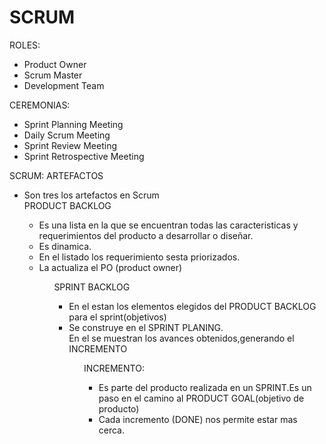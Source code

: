 # SCRUM


ROLES:
<ul> 
<li>Product Owner</li>
<li> Scrum Master</li>
<li>Development Team</li>
</ul>

CEREMONIAS:
<ul> 
<li>Sprint Planning Meeting </li>
<li> Daily Scrum Meeting</li>
<li> Sprint Review Meeting</li>
<li> Sprint Retrospective Meeting</li>
</ul>
SCRUM: ARTEFACTOS 
<ul>
<li>Son tres los artefactos en Scrum</li>
PRODUCT BACKLOG
<ul>  
<li> Es una lista en la que  se encuentran todas las caracteristicas y requerimientos del producto a desarrollar o diseñar.</li>
<li>Es dinamica.</li>
<li>En el listado los requerimiento sesta priorizados.</li>
<li>La actualiza el PO (product owner)</li>
<ul>  
SPRINT BACKLOG
<ul>  
<li>En el estan los  elementos elegidos del PRODUCT BACKLOG para el sprint(objetivos)</li>
<li>Se construye en el SPRINT PLANING.</li>
En el se muestran los avances obtenidos,generando el INCREMENTO</li>
<ul>  
INCREMENTO:
<ul>
<li>Es parte del producto realizada en un SPRINT.Es un paso en el camino al PRODUCT GOAL(objetivo de producto)</li>
<li>Cada incremento (DONE) nos permite estar mas cerca.</li>
<ul>
